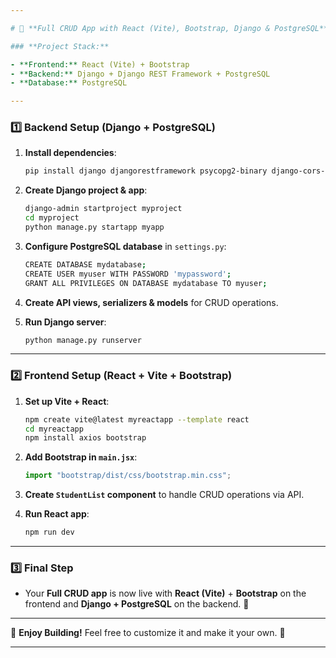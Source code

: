 ```yaml
---

# 🚀 **Full CRUD App with React (Vite), Bootstrap, Django & PostgreSQL** ✨

### **Project Stack:**

- **Frontend:** React (Vite) + Bootstrap
- **Backend:** Django + Django REST Framework + PostgreSQL
- **Database:** PostgreSQL

---
```


### **1️⃣ Backend Setup (Django + PostgreSQL)**

1. **Install dependencies**:

   ```bash
   pip install django djangorestframework psycopg2-binary django-cors-headers
   ```

2. **Create Django project & app**:

   ```bash
   django-admin startproject myproject
   cd myproject
   python manage.py startapp myapp
   ```

3. **Configure PostgreSQL database** in `settings.py`:

   ```bash
   CREATE DATABASE mydatabase;
   CREATE USER myuser WITH PASSWORD 'mypassword';
   GRANT ALL PRIVILEGES ON DATABASE mydatabase TO myuser;
   ```

4. **Create API views, serializers & models** for CRUD operations.

5. **Run Django server**:
   ```bash
   python manage.py runserver
   ```

---

### **2️⃣ Frontend Setup (React + Vite + Bootstrap)**

1. **Set up Vite + React**:

   ```bash
   npm create vite@latest myreactapp --template react
   cd myreactapp
   npm install axios bootstrap
   ```

2. **Add Bootstrap in `main.jsx`**:

   ```javascript
   import "bootstrap/dist/css/bootstrap.min.css";
   ```

3. **Create `StudentList` component** to handle CRUD operations via API.

4. **Run React app**:
   ```bash
   npm run dev
   ```

---

### **3️⃣ Final Step**

- Your **Full CRUD app** is now live with **React (Vite)** + **Bootstrap** on the frontend and **Django + PostgreSQL** on the backend. 🎉

---

🎨 **Enjoy Building!** Feel free to customize it and make it your own. 🚀

---
